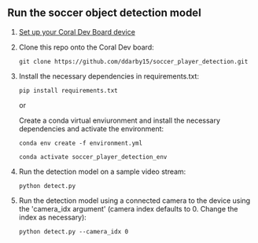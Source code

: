 ## Run the soccer object detection model 

1.  [Set up your Coral Dev Board device](https://coral.ai/docs/dev-board/get-started/)

2.  Clone this repo onto the Coral Dev board:

    ```
    git clone https://github.com/ddarby15/soccer_player_detection.git
    ```

3.  Install the necessary dependencies in requirements.txt:

    ```
    pip install requirements.txt
    ```

    or

    Create a conda virtual enviuronment and install the necessary dependencies and activate the environment:

    ```
    conda env create -f environment.yml

    conda activate soccer_player_detection_env
    ```

4.  Run the detection model on a sample video stream:

    ```
    python detect.py
    ```

5. Run the detection model using a connected camera to the device using the 'camera_idx argument' (camera index defaults to 0. Change the index as necessary):

    ```
    python detect.py --camera_idx 0
    ```
